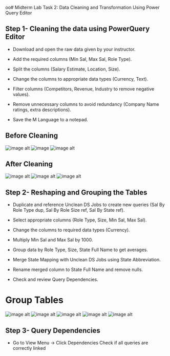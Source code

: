 oo# Midterm Lab Task 2: Data Cleaning and Transformation Using Power Query Editor
## Step 1- Cleaning the data using PowerQuery Editor
- Download and open the raw data given by your instructor.

- Add the required columns (Min Sal, Max Sal, Role Type).

- Split the columns (Salary Estimate, Location, Size).

- Change the columns to appropriate data types (Currency, Text).

- Filter columns (Competitors, Revenue, Industry to remove negative values).

- Remove unnecessary columns to avoid redundancy (Company Name ratings, extra descriptions).

- Save the M Language to a notepad.

 ## Before Cleaning
 ![image alt](https://github.com/Vmallari24-Hub/EDM-Portfolio/blob/90f96d50eaf163fbda23f64931ab14ccc5c7b28a/Lab%20Task%202/Image/Capture.PNG)
 ![image](https://github.com/Vmallari24-Hub/EDM-Portfolio/blob/20103bccd0395daa5ead03ecb9b57f7210d3d236/Lab%20Task%202/Image/Capture1.PNG)
 ![image alt](https://github.com/Vmallari24-Hub/EDM-Portfolio/blob/a831389c6fd96e49a81666694031d6d38453867a/Lab%20Task%202/Image/Capture2.PNG)
 ## After Cleaning
 ![image alt ](https://github.com/Vmallari24-Hub/EDM-Portfolio/blob/378a76220ee3cba44e5034d3cacad77fd3c1419a/Lab%20Task%202/Image/Uncleaned%20Ds%20jobs.PNG)
 ![image alt](https://github.com/Vmallari24-Hub/EDM-Portfolio/blob/1773f8cf095af0da41c064c794c9ba3eae069e35/Lab%20Task%202/Image/Uncleaned%20Ds%20jobs2.PNG)
 ![image alt](https://github.com/Vmallari24-Hub/EDM-Portfolio/blob/475fcc933dc79fc29bf9c8c17324a019b2125b0d/Lab%20Task%202/Image/Uncleaned%20Ds%20jobs3.PNG)
 ## Step 2- Reshaping and Grouping the Tables
 - Duplicate and reference Unclean DS Jobs to create new queries (Sal By Role Type dup, Sal By Role Size ref, Sal By State ref).

- Select appropriate columns (Role Type, Size, Min Sal, Max Sal).

- Change the columns to required data types (Currency).

- Multiply Min Sal and Max Sal by 1000.

- Group data by Role Type, Size, State Full Name to get averages.

- Merge State Mapping with Unclean DS Jobs using State Abbreviation.

- Rename merged column to State Full Name and remove nulls.

- Check and review Query Dependencies.
 # Group Tables 
 ![image alt](https://github.com/Vmallari24-Hub/EDM-Portfolio/blob/c5a46773e40949a913bb76847de59de546ded78b/Lab%20Task%202/Image/Role%20type%20Dup.PNG)
 ![image alt](https://github.com/Vmallari24-Hub/EDM-Portfolio/blob/15e7a19e98ac350d573e89792dc2ea302f05fa1a/Lab%20Task%202/Image/Role%20size%20Dup.PNG)
 ![image alt](https://github.com/Vmallari24-Hub/EDM-Portfolio/blob/7f96ca1ee92d33c3eed4ffa84964eb3b90d2c0e1/Lab%20Task%202/Image/Size%20Role%20Type%20Dup.PNG)
![image alt](https://github.com/Vmallari24-Hub/EDM-Portfolio/blob/78fdee3151363d98cbe38e6360ac31ec1b2c9a15/Lab%20Task%202/Image/State.PNG)
![image alt](https://github.com/Vmallari24-Hub/EDM-Portfolio/blob/f346437fe5d1bcdd03bfd2d1ddc8aa2a2656f3ef/Lab%20Task%202/Image/state%20ref.PNG)

## Step 3- Query Dependencies 
- Go to View Menu → Click Dependencies
Check if all queries are correctly linked
